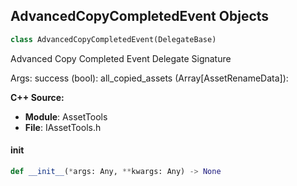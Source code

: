 ## AdvancedCopyCompletedEvent Objects

```python
class AdvancedCopyCompletedEvent(DelegateBase)
```

Advanced Copy Completed Event  Delegate Signature

Args:
    success (bool): 
    all_copied_assets (Array[AssetRenameData]):

**C++ Source:**

- **Module**: AssetTools
- **File**: IAssetTools.h

<a id="unreal.AdvancedCopyCompletedEvent.__init__"></a>

#### __init__

```python
def __init__(*args: Any, **kwargs: Any) -> None
```

<a id="unreal.OnNotifyReplaced"></a>